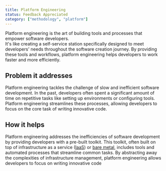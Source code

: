 ```yaml
---
title: Platform Engineering
status: Feedback Appreciated
category: ["methodology", "platform"]
---
```


Platform engineering is the art of building tools and processes that empower software developers.  
It's like creating a self-service station specifically designed to meet developers' needs throughout the 
software creation journey. By providing these tools and workflows, platform engineering helps developers 
to work faster and more efficiently.

## Problem it addresses

Platform engineering tackles the challenge of slow and inefficient software development. 
In the past, developers often spent a significant amount of time on repetitive tasks like setting up 
environments or configuring tools. Platform engineering streamlines these processes, 
allowing developers to focus on the core task of writing innovative code. 

## How it helps

Platform engineering addresses the inefficiencies of software development by providing developers with 
a pre-built toolkit. This toolkit, often built on top of infrastructure as a service ([IaaS](/infrastructure-as-a-service/)) or [bare metal](/bare-metal-machine/), 
includes tools and automated processes that streamline common tasks. By abstracting away the complexities of 
infrastructure management, platform engineering allows developers to focus on writing innovative code

